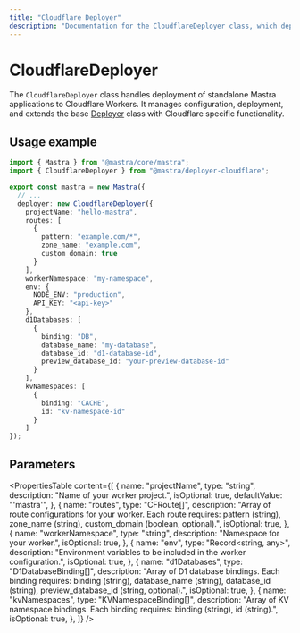 ```yaml
---
title: "Cloudflare Deployer"
description: "Documentation for the CloudflareDeployer class, which deploys Mastra applications to Cloudflare Workers."
---
```


# CloudflareDeployer

The `CloudflareDeployer` class handles deployment of standalone Mastra applications to Cloudflare Workers. It manages configuration, deployment, and extends the base [Deployer](/docs/reference/deployer) class with Cloudflare specific functionality.

## Usage example

```typescript filename="src/mastra/index.ts" showLineNumbers copy
import { Mastra } from "@mastra/core/mastra";
import { CloudflareDeployer } from "@mastra/deployer-cloudflare";

export const mastra = new Mastra({
  // ...
  deployer: new CloudflareDeployer({
    projectName: "hello-mastra",
    routes: [
      {
        pattern: "example.com/*",
        zone_name: "example.com",
        custom_domain: true
      }
    ],
    workerNamespace: "my-namespace",
    env: {
      NODE_ENV: "production",
      API_KEY: "<api-key>"
    },
    d1Databases: [
      {
        binding: "DB",
        database_name: "my-database",
        database_id: "d1-database-id",
        preview_database_id: "your-preview-database-id"
      }
    ],
    kvNamespaces: [
      {
        binding: "CACHE",
        id: "kv-namespace-id"
      }
    ]
});
```

## Parameters

<PropertiesTable
content={[
{
name: "projectName",
type: "string",
description: "Name of your worker project.",
isOptional: true,
defaultValue: "'mastra'",
},
{
name: "routes",
type: "CFRoute[]",
description: "Array of route configurations for your worker. Each route requires: pattern (string), zone_name (string), custom_domain (boolean, optional).",
isOptional: true,
},
{
name: "workerNamespace",
type: "string",
description: "Namespace for your worker.",
isOptional: true,
},
{
name: "env",
type: "Record<string, any>",
description: "Environment variables to be included in the worker configuration.",
isOptional: true,
},
{
name: "d1Databases",
type: "D1DatabaseBinding[]",
description: "Array of D1 database bindings. Each binding requires: binding (string), database_name (string), database_id (string), preview_database_id (string, optional).",
isOptional: true,
},
{
name: "kvNamespaces",
type: "KVNamespaceBinding[]",
description: "Array of KV namespace bindings. Each binding requires: binding (string), id (string).",
isOptional: true,
},
]}
/>
